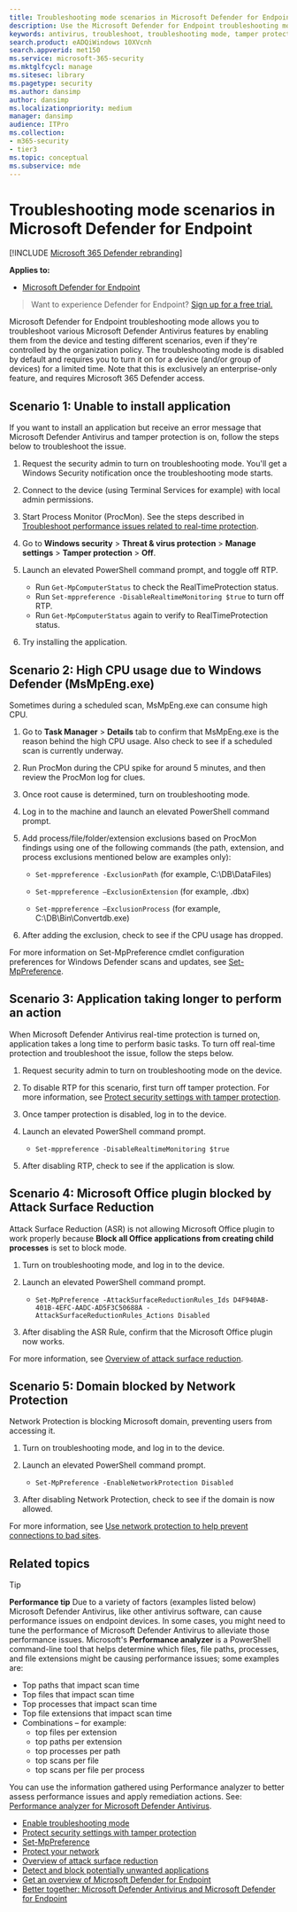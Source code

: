 ```yaml
---
title: Troubleshooting mode scenarios in Microsoft Defender for Endpoint 
description: Use the Microsoft Defender for Endpoint troubleshooting mode to address various antivirus issues.
keywords: antivirus, troubleshoot, troubleshooting mode, tamper protection, compatibility
search.product: eADQiWindows 10XVcnh
search.appverid: met150
ms.service: microsoft-365-security
ms.mktglfcycl: manage
ms.sitesec: library
ms.pagetype: security
ms.author: dansimp
author: dansimp
ms.localizationpriority: medium
manager: dansimp
audience: ITPro
ms.collection: 
- m365-security
- tier3
ms.topic: conceptual
ms.subservice: mde
---
```


# Troubleshooting mode scenarios in Microsoft Defender for Endpoint 

[!INCLUDE [Microsoft 365 Defender rebranding](../../includes/microsoft-defender.md)]

**Applies to:**
- [Microsoft Defender for Endpoint](https://go.microsoft.com/fwlink/p/?linkid=2154037)

> Want to experience Defender for Endpoint? [Sign up for a free trial.](https://www.microsoft.com/WindowsForBusiness/windows-atp?ocid=docs-wdatp-configureendpointsscript-abovefoldlink)

Microsoft Defender for Endpoint troubleshooting mode allows you to troubleshoot various Microsoft Defender Antivirus features by enabling them from the device and testing different scenarios, even if they're controlled by the organization policy. The troubleshooting mode is disabled by default and requires you to turn it on for a device (and/or group of devices) for a limited time. Note that this is exclusively an enterprise-only feature, and requires Microsoft 365 Defender access.

## Scenario 1: Unable to install application

If you want to install an application but receive an error message that Microsoft Defender Antivirus and tamper protection is on, follow the steps below to troubleshoot the issue.

1. Request the security admin to turn on troubleshooting mode. You'll get a Windows Security notification once the troubleshooting mode starts.  

2. Connect to the device (using Terminal Services for example) with local admin permissions.  

3. Start Process Monitor (ProcMon). See the steps described in [Troubleshoot performance issues related to real-time protection](troubleshoot-performance-issues.md).  

4. Go to **Windows security** > **Threat & virus protection** > **Manage settings** > **Tamper protection** > **Off**.  

5. Launch an elevated PowerShell command prompt, and toggle off RTP. 

    - Run `Get-MpComputerStatus` to check the RealTimeProtection status.
    - Run `Set-mppreference -DisableRealtimeMonitoring $true` to turn off RTP.
    - Run `Get-MpComputerStatus` again to verify to RealTimeProtection status.

6. Try installing the application.

## Scenario 2: High CPU usage due to Windows Defender (MsMpEng.exe)

Sometimes during a scheduled scan, MsMpEng.exe can consume high CPU.

1. Go to **Task Manager** > **Details** tab to confirm that MsMpEng.exe is the reason behind the high CPU usage. Also check to see if a scheduled scan is currently underway.

2. Run ProcMon during the CPU spike for around 5 minutes, and then review the ProcMon log for clues. 

3. Once root cause is determined, turn on troubleshooting mode. 

4. Log in to the machine and launch an elevated PowerShell command prompt. 

5. Add process/file/folder/extension exclusions based on ProcMon findings using one of the following commands (the path, extension, and process exclusions mentioned below are examples only): 

    - `Set-mppreference -ExclusionPath` (for example, C:\DB\DataFiles) 
    
    - `Set-mppreference –ExclusionExtension` (for example, .dbx) 
    
    - `Set-mppreference –ExclusionProcess` (for example, C:\DB\Bin\Convertdb.exe) 

6. After adding the exclusion, check to see if the CPU usage has dropped. 

For more information on Set-MpPreference cmdlet configuration preferences for Windows Defender scans and updates, see [Set-MpPreference](/powershell/module/defender/set-mppreference). 

## Scenario 3: Application taking longer to perform an action

When Microsoft Defender Antivirus real-time protection is turned on, application takes a long time to perform basic tasks. To turn off real-time protection and troubleshoot the issue, follow the steps below. 

1. Request security admin to turn on troubleshooting mode on the device. 

2. To disable RTP for this scenario, first turn off tamper protection. For more information, see [Protect security settings with tamper protection](prevent-changes-to-security-settings-with-tamper-protection.md). 

3. Once tamper protection is disabled, log in to the device. 

4. Launch an elevated PowerShell command prompt. 

    - `Set-mppreference -DisableRealtimeMonitoring $true` 

5. After disabling RTP, check to see if the application is slow. 

## Scenario 4: Microsoft Office plugin blocked by Attack Surface Reduction

Attack Surface Reduction (ASR) is not allowing Microsoft Office plugin to work properly because **Block all Office applications from creating child processes** is set to block mode. 

1. Turn on troubleshooting mode, and log in to the device. 

2. Launch an elevated PowerShell command prompt. 

    - `Set-MpPreference -AttackSurfaceReductionRules_Ids D4F940AB-401B-4EFC-AADC-AD5F3C50688A -AttackSurfaceReductionRules_Actions Disabled` 

3. After disabling the ASR Rule, confirm that the Microsoft Office plugin now works.

For more information, see [Overview of attack surface reduction](overview-attack-surface-reduction.md). 

## Scenario 5: Domain blocked by Network Protection

Network Protection is blocking Microsoft domain, preventing users from accessing it. 

1. Turn on troubleshooting mode, and log in to the device. 

2. Launch an elevated PowerShell command prompt. 

    - `Set-MpPreference -EnableNetworkProtection Disabled` 

3. After disabling Network Protection, check to see if the domain is now allowed. 

For more information, see [Use network protection to help prevent connections to bad sites](network-protection.md). 

## Related topics

> [!TIP]
> **Performance tip** Due to a variety of factors (examples listed below) Microsoft Defender Antivirus, like other antivirus software, can cause performance issues on endpoint devices. In some cases, you might need to tune the performance of Microsoft Defender Antivirus to alleviate those performance issues. Microsoft's **Performance analyzer** is a PowerShell command-line tool that helps determine which files, file paths, processes, and file extensions might be causing performance issues; some examples are:
>
> - Top paths that impact scan time
> - Top files that impact scan time
> - Top processes that impact scan time
> - Top file extensions that impact scan time
> - Combinations – for example:
>   - top files per extension
>   - top paths per extension
>   - top processes per path
>   - top scans per file
>   - top scans per file per process
>
> You can use the information gathered using Performance analyzer to better assess performance issues and apply remediation actions. 
> See: [Performance analyzer for Microsoft Defender Antivirus](tune-performance-defender-antivirus.md).
>

- [Enable troubleshooting mode](enable-troubleshooting-mode.md)
- [Protect security settings with tamper protection](prevent-changes-to-security-settings-with-tamper-protection.md)
- [Set-MpPreference](/powershell/module/defender/set-mppreference)
- [Protect your network](network-protection.md)
- [Overview of attack surface reduction](overview-attack-surface-reduction.md)
- [Detect and block potentially unwanted applications](detect-block-potentially-unwanted-apps-microsoft-defender-antivirus.md)
- [Get an overview of Microsoft Defender for Endpoint](/microsoft-365/security/defender-endpoint/)
- [Better together: Microsoft Defender Antivirus and Microsoft Defender for Endpoint](why-use-microsoft-defender-antivirus.md)
